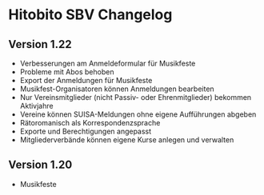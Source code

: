# Hitobito SBV Changelog

## Version 1.22

* Verbesserungen am Anmeldeformular für Musikfeste
* Probleme mit Abos behoben
* Export der Anmeldungen für Musikfeste
* Musikfest-Organisatoren können Anmeldungen bearbeiten
* Nur Vereinsmitglieder (nicht Passiv- oder Ehrenmitglieder) bekommen Aktivjahre
* Vereine können SUISA-Meldungen ohne eigene Aufführungen abgeben
* Rätoromanisch als Korrespondenzsprache
* Exporte und Berechtigungen angepasst
* Mitgliederverbände können eigene Kurse anlegen und verwalten

## Version 1.20

* Musikfeste
